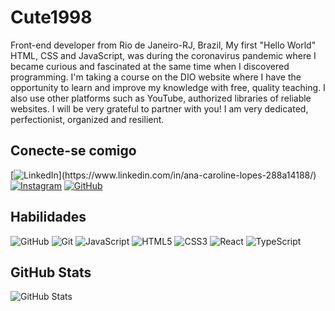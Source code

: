 # Cute1998

Front-end developer from Rio de Janeiro-RJ, Brazil, My first "Hello World" HTML, CSS and JavaScript, was during the coronavirus pandemic where I became curious and fascinated at the same time when I discovered programming.
I'm taking a course on the DIO website where I have the opportunity to learn and improve my knowledge with free, quality teaching.
I also use other platforms such as YouTube, authorized libraries of reliable websites.
I will be very grateful to partner with you!
I am very dedicated, perfectionist, organized and resilient.



## Conecte-se comigo
[![LinkedIn](https://img.shields.io/badge/LinkedIn-E3C6FF?style=for-the-badge&logo=linkedin&logoColor=d98cd9;)](https://www.linkedin.com/in/ana-caroline-lopes-288a14188/)
[![Instagram](https://img.shields.io/badge/Instagram-E3C6FF?style=for-the-badge&logo=instagram&logoColor=d98cd9)](https://www.instagram.com/cutecarolinelopes/)
[![GitHub](https://img.shields.io/badge/GitHbt-E3C6FF?style=for-the-badge&logo=github&logoColor=d98cd9)](+https://github.com/Cute1998)


## Habilidades

![GitHub](https://img.shields.io/badge/GitHub-E3C6FF?style=for-the-badge&logo=github&logoColor=d98cd9)
![Git](https://img.shields.io/badge/Git-E3C6FF?style=for-the-badge&logo=git&logoColor=d98cd9)
![JavaScript](https://img.shields.io/badge/JavaScript-E3C6FF?style=for-the-badge&logo=javascript&logoColor=d98cd9)
![HTML5](https://img.shields.io/badge/HTML5-E3C6FF?style=for-the-badge&logo=html5&logoColor=d98cd9)
![CSS3](https://img.shields.io/badge/CSS3-E3C6FF?style=for-the-badge&logo=css3&logoColor=d98cd9)
![React](https://img.shields.io/badge/React-E3C6FF?style=for-the-badge&logo=react&logoColor=d98cd9)
![TypeScript](https://img.shields.io/badge/TypeScript-E3C6FF?style=for-the-badge&logo=typescript&logoColor=d98cd9)


## GitHub Stats

![GitHub Stats](https://github-readme-stats.vercel.app/api?username=Cute1998&theme=transparent&bg_color=A462E6&border_color=993399&show_icons=true&icon_color=993399&title_color=E3C6FF&text_color=E3C6FF)


